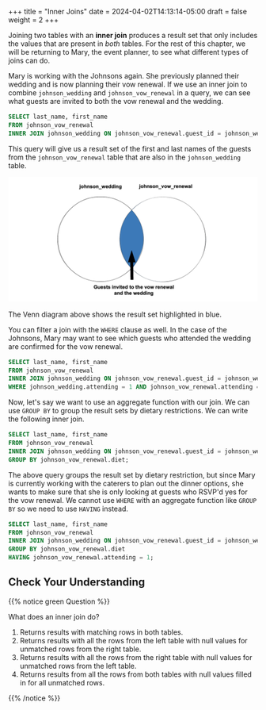 +++
title = "Inner Joins"
date = 2024-04-02T14:13:14-05:00
draft = false
weight = 2
+++

Joining two tables with an **inner join** produces a result set that only
includes the values that are present in *both* tables. For the rest of this chapter, we will be returning to Mary, the event planner, to see what different types of joins can do.

Mary is working with the Johnsons again. She previously planned their wedding and is now planning their vow renewal. If we use an inner join to combine `johnson_wedding` and `johnson_vow_renewal` in a query, we can see what guests are invited to both the vow renewal and the wedding.

```sql {linenos=table}
SELECT last_name, first_name
FROM johnson_vow_renewal
INNER JOIN johnson_wedding ON johnson_vow_renewal.guest_id = johnson_wedding.guest_id;
```

This query will give us a result set of the first and last names of the guests from the `johnson_vow_renewal` table that are also in the `johnson_wedding` table.

![Venn diagram highlighting just the center where the two circles meet](./pictures/innerjoin.png)

The Venn diagram above shows the result set highlighted in blue.

You can filter a join with the `WHERE` clause as well. In the case of the Johnsons, Mary may want to see which guests who attended the wedding are confirmed for the vow renewal.

```sql {linenos=table}
SELECT last_name, first_name
FROM johnson_vow_renewal
INNER JOIN johnson_wedding ON johnson_vow_renewal.guest_id = johnson_wedding.guest_id
WHERE johnson_wedding.attending = 1 AND johnson_vow_renewal.attending = 1;
```

Now, let's say we want to use an aggregate function with our join. We can use `GROUP BY` to group the result sets by dietary restrictions. We can write the following inner join.

```sql {linenos=table}
SELECT last_name, first_name
FROM johnson_vow_renewal
INNER JOIN johnson_wedding ON johnson_vow_renewal.guest_id = johnson_wedding.guest_id
GROUP BY johnson_vow_renewal.diet;
```

The above query groups the result set by dietary restriction, but since Mary is currently working with the caterers to plan out the dinner options, she wants to make sure that she is only looking at guests who RSVP'd yes for the vow renewal. We cannot use `WHERE` with an aggregate function like `GROUP BY` so we need to use `HAVING` instead.

```sql {linenos=table}
SELECT last_name, first_name
FROM johnson_vow_renewal
INNER JOIN johnson_wedding ON johnson_vow_renewal.guest_id = johnson_wedding.guest_id
GROUP BY johnson_vow_renewal.diet
HAVING johnson_vow_renewal.attending = 1;
```

## Check Your Understanding

{{% notice green Question %}}

What does an inner join do?

1. Returns results with matching rows in both tables.
1. Returns results with all the rows from the left table with null values for unmatched rows from the right table.
1. Returns results with all the rows from the right table with null values for unmatched rows from the left table.
1. Returns results from all the rows from both tables with null values filled in for all unmatched rows.

{{% /notice %}}

<!-- 1 -->